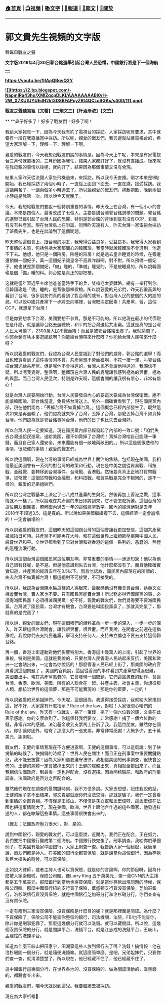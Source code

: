 ###  [:house:首頁](https://github.com/ourhimalayas/home) | [:tv:視頻](https://github.com/ourhimalayas/videos) | [:books:文字](https://github.com/ourhimalayas/txt) | [:newspaper:報道](https://github.com/ourhimalayas/news) | [:eagle:郭文](https://github.com/ourhimalayas/guomedia) | [:pray:關於](https://github.com/ourhimalayas/home/tree/master/about)
---
# 郭文貴先生視頻的文字版
轉載自[戰友之聲](http://littleantvoice.blogspot.com)

**文字版2019年4月30日郭台銘選舉引起台灣人民恐懼，中國銀行將是下一個海航**  

<u></u><sub></sub><sup></sup><strike></strike>
  
  




|  |
| --- |
|  |   <br> |



  

**https://youtu.be/GIApQBgvQ3Y**
<u></u><sub></sub><sup></sup><strike></strike>  

<u></u><sub></sub><sup></sup><strike></strike>

**[!\[\](https://2.bp.blogspot.com/-NapmIRa43ho/XMlZqcpDLKI/AAAAAAAABl0/H-2W_X7XUtUYUEdH2kt3DSBFAPcyZRt4QCLcBGAs/s400/111.png)](https://2.bp.blogspot.com/-NapmIRa43ho/XMlZqcpDLKI/AAAAAAAABl0/H-2W_X7XUtUYUEdH2kt3DSBFAPcyZRt4QCLcBGAs/s1600/111.png)**


**戰友之聲聽寫組【文罄】【三炮文三】【杯酒渐浓】【文竺】**  
  

**&nbsp;**鼻子好多了！好多了戰友們！好多了啊！
  

我給大家報告一下，因為今天我有約了電視台的採訪。人家採訪呢有要求，其中就要有一段在我直播當中採訪。所以呢，親愛的戰友們，我旁邊就站著電視台的，希望大家理解一下，理解一下，理解一下啊。
  

親愛的戰友們，今天我想跟戰友們說的事情是，因為今天上午呢，本來是有家電視台三月份就直播的。三月份因為我忙，結果人家都訂好了，就沒有直播成。後來呢在我母親的事情以後呢，就約好了，結果因為那個事情又沒有兌現。
  

結果人家昨天從法國人家坐飛機過來，來採訪，所以我今天直播。剛才本來是9點開始，我已經採訪了兩個小時了。一直從上面到下面去，一直在講，接受採訪。我這講興奮了，一講兩個多小時過去了。所以說親愛的戰友們，抱歉抱歉，晚到兩個小時這是我第一次。所以說今天就晚了。
  

今天，我想給戰友們要說一個特別重要的事情。昨天晚上在台灣，有一個小小的會議。本來是四個人，最後改成了七個人。主要是講台灣郭台銘選舉的問題。郭台銘的選舉已經引起了台灣人民的恐懼，特別是郭台銘的背後到底有沒有CCP，到底有沒有共產黨。現在台灣島上在爭論。同時昨天還有人，昨天台灣一家電視台採訪了班農先生。也是在談論到了這個問題。
  

昨天整個這個會上，跟台灣的朋友，我覺得受益良多，受益良多。我覺得大家看到了事情的本質，包括包括大家都關心的韓國瑜，我當時就說韓國瑜不會選到，他選不下去。他想，他只是一個陪房，陪睡的陪房！就是過去皇帝睡覺的時候，在旁邊還預備一個妃子，萬一這個妃子讓皇帝不高興咋辦啊，對不對，所以預備一個妃子。他也就是那個備妃，「備」睡的，「準備」睡覺的，不是被睡覺的。所以說韓國瑜是個「備」睡的料。郭台銘是真正的那把槍。
  

这就是當年習近平主席他爸爸當時手下的兵，雙槍老太婆戰略，總有一槍打到你。但韓國瑜是「備」睡的，是背後那桿假槍。所以說親愛的兄弟們，昨天我很高興的看到了台灣，很多朋友們真的看到了對台灣的威脅，對台灣人民的整個的大的設的局。可以說中國共產黨下一步將去向哪裡，台灣取決定因素！共產黨，習，這個CCP，就想拿下台灣！
  

但是你要想拿下台灣，美國要想不參與，那是不可能的。所以他現在最小的代價現在是什麼，就是讓郭台銘去選總統，和平的把台灣送給共產黨。這就是真的是台灣人民太可憐了，2300萬人民不戰而降！而且是被郭台銘給出賣了。我就納悶了，你郭台銘有啥本事選總統啊？你能給台灣帶來什麼呀？你能給台灣人民帶來什麼呀？
  

所以說親愛的戰友們，我認為台灣人民意識到了對他們的威脅，郭台銘的選舉！而且也確實看到了這件事情的本質，共產黨想不勞而獲啊，不花一槍一彈，叫郭台銘把台灣送給共產黨。但是呢他不會得逞的，台灣人民不會讓他得逞的，我深信不疑。所以呢我覺得，整個啊，整個現在台灣人民的覺醒讓我感到極為的興奮，極為的興奮。而且台灣人民這次，特別是昨天啊，這個會開的讓我很有信心，非常有信心！
  

就是台灣人民要開始行動，台灣人民要發自內心的要這次要成為台灣保衛戰。絕不能讓韓國瑜、郭台銘當選，免費將台灣送上。另外一個確實看到了，現在國民黨內部，現在他們認為：「丟掉台灣不如賣掉台灣。」這個概念已經內部發生了。既然這次如果是再選輸了，他們認為就失掉了台灣，丟掉了台灣，那麼丟掉台灣不如賣掉台灣。他們認為就是郭台銘賣掉台灣，他們的日子也比失去台灣好。
  

所以台灣人民一定要知道，現在國民黨內部已經發起了內部的一致口號：「咱們失去台灣送給民進黨，送給美國，還不如賣掉了台灣呢！賣掉台灣咱自己能賺一筆錢，而且自己家人還安全，未來還能有個一畝地兩畝田的。」所以這是個很悲催的事情，很悲催的事情！親愛的戰友們。
  

所以說這個啊，現在台灣的事情已經成為世界上關注的焦點。包括現在美國，我相信最近美國會有一系列的對台灣的政策和行動。現在是中美之間從貿易戰、科技戰、金融戰，要轉移到台灣事件、台灣戰、香港戰。然後要真真正正地打貨幣戰爭，貨幣戰！這個貨幣戰和金融戰，和科技戰，和貿易戰是完全不相同的，是不一樣的，親愛的兄弟姐妹們。
  

所以說台灣之戰基本上決定了七八成共產黨的生與死。然後再加上香港之戰，這事情就不一樣了。所以說現在共產黨的末日即將到來，它不管怎麼折騰。這個台灣的這位朋友很厲害，瞭解國內過去一年的這個經濟數字。國內的經濟絕對是去年2018年不超過3.5，這是真的。所以說如果美國繼續撐下去，這個經濟一定會崩塌的！一定會崩塌的！
  

所以說親愛的戰友們，這個昨天的這個跟台灣的這個會讓我更加堅信，這個共產黨被滅指日可待。共產黨不可能再在大陸，和在這個世界上繼續欺壓綁架中國人民，威脅世界和平。全世界都看到了它對台灣和對香港的這個一系列的，愚蠢的、無禮的這種流氓行動。
  

所以說這個台灣這個國民黨這位朋友啊，非常重要的事情——迷途知返！他以為他自己很有錢呢，是不是。但是他意識到失去台灣，他什麼都沒有了。而且他確確實實知道，共產黨的經濟去年在3.5以下。而且他認為，國民黨內部現在的所謂的，失去台灣不如賣掉台灣！那這絕對不可接受，不可接受的。
  

所以說，我認為台灣陳水扁這樣的人得起來，最起碼他沒有機會賣台灣，蔡英文沒機會賣台灣，賣人家也不要。只有國民黨能賣台灣！所以務必得弄國民黨的事，必須得滅國民黨！必須得滅國民黨！好不好，親愛的戰友們，你們覺得要不要滅國民黨。台灣滅了國民黨，台灣才有機會，台灣要是叫國民黨贏了，那就真完蛋了，那就真的是完蛋了！
  

所以說，親愛的戰友們，現在這個咱們的爆料革命一步一步的深入，一步一步的深入。昨天跟這個台灣開會，讓我很興奮，很興奮。而且我說，在開會之前還在這猶豫呢。我說你們去支持民進黨，寧可支持任何人，支持朱立倫也不要去支持這個郭台銘。
  

再一個，香港上街運動對他們影響特別大。香港這十幾萬人的上街，引起了世界的重視，特別是美國。這就是我說的，只要台灣人民香港人民站起來反抗，美國和歐洲一定會站出來，一定會為你說話的！那麼香港人民已經上街了，那美國的政府官員看到這個問題了 。美國的官員說，這回從香港的事件看到共產黨想得逞很難，美國要出手。現在共產黨愚蠢的，它會發現一個問題，它們這些愚蠢的動作，會讓台灣、香港、歐洲、美國，所有的人聯合在一起。共產主義，社會主義，你想征服人類，想統治世界的這個夢，那是不可能實現的！那是你的噩夢，一定的！
  

所以說親愛的兄弟姐妹們，今天呢，這個因為，我還得接受採訪，我就給大家播到這，好不好，大家還有什麼指示？Rule of the law，對啦！人家很關心咱們的Rule of the law。昨天有一位戰友，捐了一筆錢，捐了一個六位數的錢，文貴在此表示感謝。你的支票收到了。你這個錢我們要收，非常感謝！捐了一個六位數的錢，非常非常的感謝。法治基金收到支票馬上告訴了我。我這位朋友，雖然你在國內，你卻讓你國外，給寄了那麼大的一張支票，非常非常感謝！大概多少，五十萬美元，謝謝啦。
  

戰友們，王健的事情我現在不方便透露啊。王健的這個事情，可以這麼說：到了快揭鍋的時候了，快揭鍋的時候了！世界人民在關注！而且正在刑事案中重要關鍵點兒，我不能去披露！因為大家知道要遵守法律。我相信美國的刑事調查，很快會公佈的。王健的屍體一定會被挖出來的！王健的屍體出來，真相就全部出來了。而且我相信法國政府，到最後一定也得配合，沒有選擇。因為開棺驗屍，和政府的刑事調查，法國政府是百分之百配合的。
  

雖然他們現在在調查的最關鍵時刻，我不方便多說。大家去想想，記住我說的話，王健的案子拿不出結果，郭文貴那就跟你們沒法交待。那就是騙子。我們一定會看到事情的全部真相。不僅僅是王岐山，不僅僅是孫立軍和孟宏偉呀，這孟宏偉在法國也把這事情鬧大了。現在美國，歐洲，世界上跟他合作過的這些國家，他發過紅通的人，都在瞭解這些事情。這些事情很快會出來的。
  

（戰友：法國政府壓力很大），對，是的。
  

說到中國銀行，親愛的戰友們，可以這麼說，近期內，我們正在配合，正在努力，我們要把中國銀行變成第二個海航。中國銀行快完蛋了。刑事調查。我給你們舉個例子，在美國有幾家中國銀行，大家上網查一查。我告訴大家一個秘密，我簡單說，戰友們都是神人。在美國的銀行全都買保險，就是說當你這個銀行，因為存款和巨大損失的時候，可以買保險。
  

比如說大律師，或者主持人也可以買保險，就是你的言論啊，你的節目呀，因為什麼被人家索賠啦，保險公司賠。像Larry King 五千萬美元，像一些CNN的大主播都是五千萬美元。那麼銀行到當地也得買保險。就是當你存款出現問題的時候，保險公司賠。那麼中國銀行紐約支行買了保險，華盛頓支行買沒買保險，芝加哥銀行，洛杉磯銀行買沒買保險，就是中國銀行芝加哥分行和洛杉磯分行，你們查查有沒有買保險。
  

一定有兩到三家沒買保險。沒買保險是什麼目的呢？就是那裡面是間諜。為什麼？不買保險了，保險公司不能查你整個的銀行，司法機關，法院，FBI也不能查你，除非你是刑事犯罪了。那麼這幾個分行就可以洗錢。就可以藏間諜。所以說，這幾個沒買保險的分行，就是間諜平台，洗錢平台，就是江志成的洗錢平台，王岐山，孟建柱的洗錢平台。
  

知道為什麼王岐山把田惠宇，田溯寧這些人放到銀行去了嗎？洗錢！搞情報！他在洛杉磯開一個分行，就是隨便洗錢嘛。就這麼簡單麼。是吧，兄弟姐妹們，只要你們查一查，就清清楚楚了。所以現在，他已經藏不住了，他已經藏不住了。
  

這中國銀行這幾個分行，在世界各地的，沒買保險的，做為間諜活動的，洗黑錢的，都將會查出來。
  

親愛的戰友們，咱今天就說到這兒。我要繼續去被採訪。
  

現在為大家祈福🙏
  


<u></u><sub></sub><sup></sup><strike></strike>